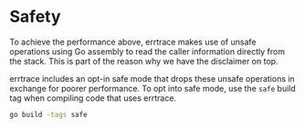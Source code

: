 # Safety

To achieve the performance above,
errtrace makes use of unsafe operations using Go assembly
to read the caller information directly from the stack.
This is part of the reason why we have the disclaimer on top.

errtrace includes an opt-in safe mode
that drops these unsafe operations in exchange for poorer performance.
To opt into safe mode,
use the `safe` build tag when compiling code that uses errtrace.

```bash
go build -tags safe
```
